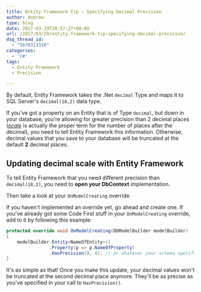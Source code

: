 ```yaml
---
title: Entity Framework Tip – Specifying Decimal Precision
author: Andrew
type: blog
date: 2017-03-29T20:57:27+00:00
url: /2017/03/29/entity-framework-tip-specifying-decimal-precision/
dsq_thread_id:
  - "5678313316"
categories:
  - 'C#'
tags:
  - Entity Framework
  - Precision

---
```

By default, Entity Framework takes the .Net `decimal` Type and maps it to SQL Server's `decimal(18,2)` data type.

If you've got a property on an Entity that is of Type `decimal`, but down in your database, you're allowing for greater precision than 2 decimal places ([_scale_][1] is actually the proper term for the number of places after the decimal), you need to tell Entity Framework this information. Otherwise, decimal values that you save to your database will be truncated at the default **2** decimal places.

## Updating decimal scale with Entity Framework

To tell Entity Framework that you need different precision than `decimal(18,2)`, you need to **open your DbContext** implementation.

Then take a look at your `OnModelCreating` override.

If you haven't implemented an override yet, go ahead and create one. If you've already got some Code First stuff in your `OnModelCreating` override, add to it by following this example:

```c#
protected override void OnModelCreating(DbModelBuilder modelBuilder)
{
    modelBuilder.Entity<NameOfEntity>()
                .Property(p => p.NameOfProperty)
                .HasPrecision(9, 4); // or whatever your schema specifies
}
```

It's as simple as that! Once you make this update, your decimal values won't be truncated at the second decimal place anymore. They'll be as precise as you've specified in your call to `HasPrecision()`.

 [1]: https://docs.microsoft.com/en-us/sql/t-sql/data-types/precision-scale-and-length-transact-sql